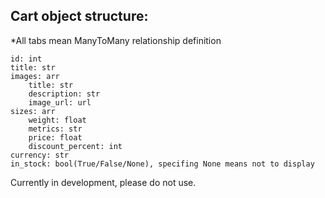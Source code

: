 ## Cart object structure:
*All tabs mean ManyToMany relationship definition

    id: int
    title: str
    images: arr
	    title: str
	    description: str
	    image_url: url
    sizes: arr
	    weight: float
	    metrics: str
	    price: float
	    discount_percent: int
    currency: str
    in_stock: bool(True/False/None), specifing None means not to display


Currently in development, please do not use. 
